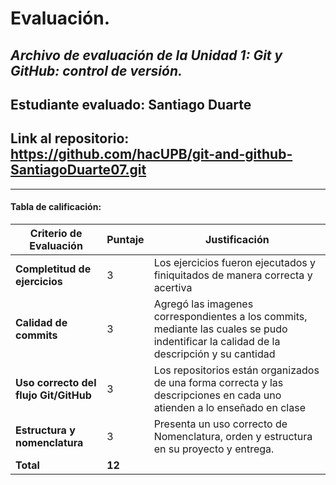 # Evaluación.

## *Archivo de evaluación de la Unidad 1: Git y GitHub: control de versión.* 

## **Estudiante evaluado:** Santiago Duarte
## **Link al repositorio:** https://github.com/hacUPB/git-and-github-SantiagoDuarte07.git

---
#### Tabla de calificación: 

| **Criterio de Evaluación**                    | **Puntaje**    | **Justificación**                                                                                                                                     |
|-----------------------------------------------|----------------|----------------------------------------------------------------------------------------------------------------------------------------------------------|
| **Completitud de ejercicios**                 | 3              | Los ejercicios fueron ejecutados y finiquitados de manera correcta y acertiva   |
| **Calidad de commits**                        | 3              | Agregó las imagenes correspondientes a los commits, mediante las cuales se pudo indentificar la calidad de la descripción y su cantidad |
| **Uso correcto del flujo Git/GitHub**         | 3              | Los repositorios están organizados de una forma correcta y las descripciones en cada uno atienden a lo enseñado en clase                      |
| **Estructura y nomenclatura**                 | 3              | Presenta un uso correcto de Nomenclatura, orden y estructura en su proyecto y entrega.                                        |
| **Total**                                     | **12**         |                                                                                                                                                          |

